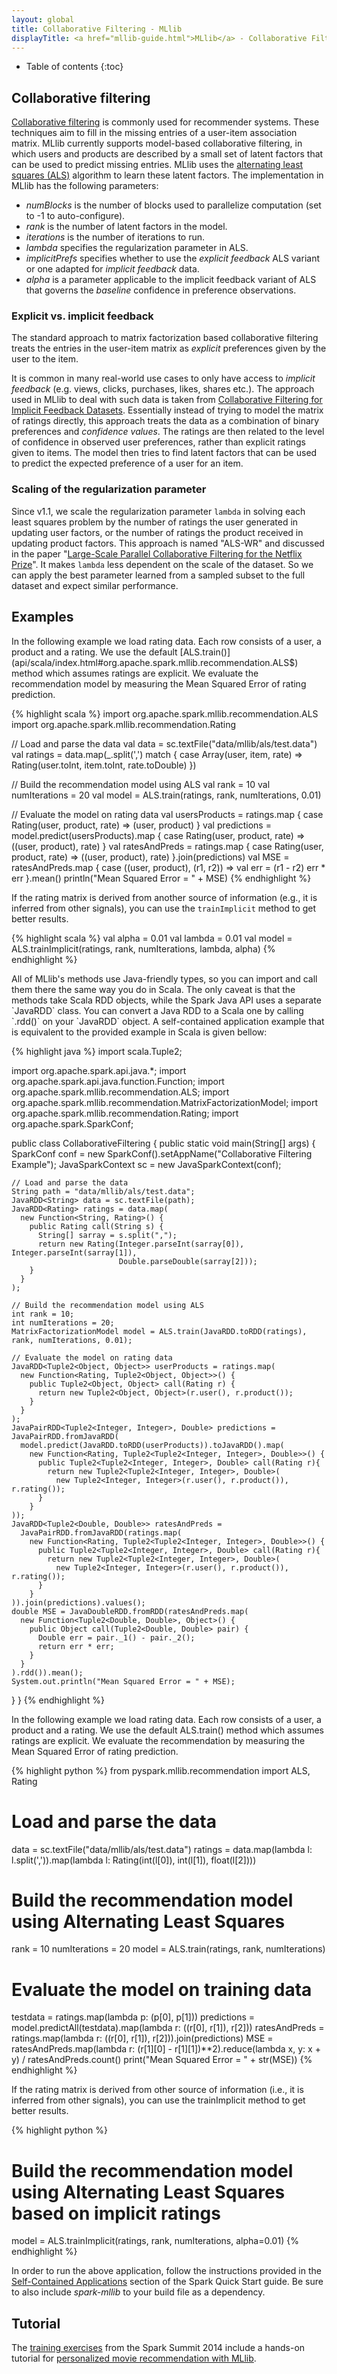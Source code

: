 ```yaml
---
layout: global
title: Collaborative Filtering - MLlib
displayTitle: <a href="mllib-guide.html">MLlib</a> - Collaborative Filtering 
---
```


* Table of contents
{:toc}

## Collaborative filtering 

[Collaborative filtering](http://en.wikipedia.org/wiki/Recommender_system#Collaborative_filtering)
is commonly used for recommender systems.  These techniques aim to fill in the
missing entries of a user-item association matrix.  MLlib currently supports
model-based collaborative filtering, in which users and products are described
by a small set of latent factors that can be used to predict missing entries.
MLlib uses the [alternating least squares
(ALS)](http://dl.acm.org/citation.cfm?id=1608614)
algorithm to learn these latent factors. The implementation in MLlib has the
following parameters:

* *numBlocks* is the number of blocks used to parallelize computation (set to -1 to auto-configure).
* *rank* is the number of latent factors in the model.
* *iterations* is the number of iterations to run.
* *lambda* specifies the regularization parameter in ALS.
* *implicitPrefs* specifies whether to use the *explicit feedback* ALS variant or one adapted for
  *implicit feedback* data.
* *alpha* is a parameter applicable to the implicit feedback variant of ALS that governs the
  *baseline* confidence in preference observations.

### Explicit vs. implicit feedback

The standard approach to matrix factorization based collaborative filtering treats 
the entries in the user-item matrix as *explicit* preferences given by the user to the item.

It is common in many real-world use cases to only have access to *implicit feedback* (e.g. views,
clicks, purchases, likes, shares etc.). The approach used in MLlib to deal with such data is taken
from
[Collaborative Filtering for Implicit Feedback Datasets](http://dx.doi.org/10.1109/ICDM.2008.22).
Essentially instead of trying to model the matrix of ratings directly, this approach treats the data
as a combination of binary preferences and *confidence values*. The ratings are then related to the
level of confidence in observed user preferences, rather than explicit ratings given to items.  The
model then tries to find latent factors that can be used to predict the expected preference of a
user for an item.

### Scaling of the regularization parameter

Since v1.1, we scale the regularization parameter `lambda` in solving each least squares problem by
the number of ratings the user generated in updating user factors,
or the number of ratings the product received in updating product factors.
This approach is named "ALS-WR" and discussed in the paper
"[Large-Scale Parallel Collaborative Filtering for the Netflix Prize](http://dx.doi.org/10.1007/978-3-540-68880-8_32)".
It makes `lambda` less dependent on the scale of the dataset.
So we can apply the best parameter learned from a sampled subset to the full dataset
and expect similar performance.

## Examples

<div class="codetabs">

<div data-lang="scala" markdown="1">
In the following example we load rating data. Each row consists of a user, a product and a rating.
We use the default [ALS.train()](api/scala/index.html#org.apache.spark.mllib.recommendation.ALS$) 
method which assumes ratings are explicit. We evaluate the
recommendation model by measuring the Mean Squared Error of rating prediction.

{% highlight scala %}
import org.apache.spark.mllib.recommendation.ALS
import org.apache.spark.mllib.recommendation.Rating

// Load and parse the data
val data = sc.textFile("data/mllib/als/test.data")
val ratings = data.map(_.split(',') match { case Array(user, item, rate) =>
    Rating(user.toInt, item.toInt, rate.toDouble)
  })

// Build the recommendation model using ALS
val rank = 10
val numIterations = 20
val model = ALS.train(ratings, rank, numIterations, 0.01)

// Evaluate the model on rating data
val usersProducts = ratings.map { case Rating(user, product, rate) =>
  (user, product)
}
val predictions = 
  model.predict(usersProducts).map { case Rating(user, product, rate) => 
    ((user, product), rate)
  }
val ratesAndPreds = ratings.map { case Rating(user, product, rate) => 
  ((user, product), rate)
}.join(predictions)
val MSE = ratesAndPreds.map { case ((user, product), (r1, r2)) => 
  val err = (r1 - r2)
  err * err
}.mean()
println("Mean Squared Error = " + MSE)
{% endhighlight %}

If the rating matrix is derived from another source of information (e.g., it is inferred from
other signals), you can use the `trainImplicit` method to get better results.

{% highlight scala %}
val alpha = 0.01
val lambda = 0.01
val model = ALS.trainImplicit(ratings, rank, numIterations, lambda, alpha)
{% endhighlight %}
</div>

<div data-lang="java" markdown="1">
All of MLlib's methods use Java-friendly types, so you can import and call them there the same
way you do in Scala. The only caveat is that the methods take Scala RDD objects, while the
Spark Java API uses a separate `JavaRDD` class. You can convert a Java RDD to a Scala one by
calling `.rdd()` on your `JavaRDD` object. A self-contained application example
that is equivalent to the provided example in Scala is given bellow:

{% highlight java %}
import scala.Tuple2;

import org.apache.spark.api.java.*;
import org.apache.spark.api.java.function.Function;
import org.apache.spark.mllib.recommendation.ALS;
import org.apache.spark.mllib.recommendation.MatrixFactorizationModel;
import org.apache.spark.mllib.recommendation.Rating;
import org.apache.spark.SparkConf;

public class CollaborativeFiltering {
  public static void main(String[] args) {
    SparkConf conf = new SparkConf().setAppName("Collaborative Filtering Example");
    JavaSparkContext sc = new JavaSparkContext(conf);

    // Load and parse the data
    String path = "data/mllib/als/test.data";
    JavaRDD<String> data = sc.textFile(path);
    JavaRDD<Rating> ratings = data.map(
      new Function<String, Rating>() {
        public Rating call(String s) {
          String[] sarray = s.split(",");
          return new Rating(Integer.parseInt(sarray[0]), Integer.parseInt(sarray[1]), 
                            Double.parseDouble(sarray[2]));
        }
      }
    );

    // Build the recommendation model using ALS
    int rank = 10;
    int numIterations = 20;
    MatrixFactorizationModel model = ALS.train(JavaRDD.toRDD(ratings), rank, numIterations, 0.01); 

    // Evaluate the model on rating data
    JavaRDD<Tuple2<Object, Object>> userProducts = ratings.map(
      new Function<Rating, Tuple2<Object, Object>>() {
        public Tuple2<Object, Object> call(Rating r) {
          return new Tuple2<Object, Object>(r.user(), r.product());
        }
      }
    );
    JavaPairRDD<Tuple2<Integer, Integer>, Double> predictions = JavaPairRDD.fromJavaRDD(
      model.predict(JavaRDD.toRDD(userProducts)).toJavaRDD().map(
        new Function<Rating, Tuple2<Tuple2<Integer, Integer>, Double>>() {
          public Tuple2<Tuple2<Integer, Integer>, Double> call(Rating r){
            return new Tuple2<Tuple2<Integer, Integer>, Double>(
              new Tuple2<Integer, Integer>(r.user(), r.product()), r.rating());
          }
        }
    ));
    JavaRDD<Tuple2<Double, Double>> ratesAndPreds = 
      JavaPairRDD.fromJavaRDD(ratings.map(
        new Function<Rating, Tuple2<Tuple2<Integer, Integer>, Double>>() {
          public Tuple2<Tuple2<Integer, Integer>, Double> call(Rating r){
            return new Tuple2<Tuple2<Integer, Integer>, Double>(
              new Tuple2<Integer, Integer>(r.user(), r.product()), r.rating());
          }
        }
    )).join(predictions).values();
    double MSE = JavaDoubleRDD.fromRDD(ratesAndPreds.map(
      new Function<Tuple2<Double, Double>, Object>() {
        public Object call(Tuple2<Double, Double> pair) {
          Double err = pair._1() - pair._2();
          return err * err;
        }
      }
    ).rdd()).mean();
    System.out.println("Mean Squared Error = " + MSE);
  }
}
{% endhighlight %}
</div>

<div data-lang="python" markdown="1">
In the following example we load rating data. Each row consists of a user, a product and a rating.
We use the default ALS.train() method which assumes ratings are explicit. We evaluate the
recommendation by measuring the Mean Squared Error of rating prediction.

{% highlight python %}
from pyspark.mllib.recommendation import ALS, Rating

# Load and parse the data
data = sc.textFile("data/mllib/als/test.data")
ratings = data.map(lambda l: l.split(',')).map(lambda l: Rating(int(l[0]), int(l[1]), float(l[2])))

# Build the recommendation model using Alternating Least Squares
rank = 10
numIterations = 20
model = ALS.train(ratings, rank, numIterations)

# Evaluate the model on training data
testdata = ratings.map(lambda p: (p[0], p[1]))
predictions = model.predictAll(testdata).map(lambda r: ((r[0], r[1]), r[2]))
ratesAndPreds = ratings.map(lambda r: ((r[0], r[1]), r[2])).join(predictions)
MSE = ratesAndPreds.map(lambda r: (r[1][0] - r[1][1])**2).reduce(lambda x, y: x + y) / ratesAndPreds.count()
print("Mean Squared Error = " + str(MSE))
{% endhighlight %}

If the rating matrix is derived from other source of information (i.e., it is inferred from other
signals), you can use the trainImplicit method to get better results.

{% highlight python %}
# Build the recommendation model using Alternating Least Squares based on implicit ratings
model = ALS.trainImplicit(ratings, rank, numIterations, alpha=0.01)
{% endhighlight %}
</div>

</div>

In order to run the above application, follow the instructions
provided in the [Self-Contained Applications](quick-start.html#self-contained-applications)
section of the Spark
Quick Start guide. Be sure to also include *spark-mllib* to your build file as
a dependency.

## Tutorial

The [training exercises](https://databricks-training.s3.amazonaws.com/index.html) from the Spark Summit 2014 include a hands-on tutorial for
[personalized movie recommendation with MLlib](https://databricks-training.s3.amazonaws.com/movie-recommendation-with-mllib.html).
